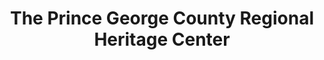 ---
layout: repo
title: "The Prince George County Regional Heritage Center"
id: 16269
permalink: repos/16269/
---
